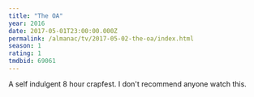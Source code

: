 ```yaml
---
title: "The OA"
year: 2016
date: 2017-05-01T23:00:00.000Z
permalink: /almanac/tv/2017-05-02-the-oa/index.html
season: 1
rating: 1
tmdbid: 69061
---
```


A self indulgent 8 hour crapfest. I don't recommend anyone watch this. 